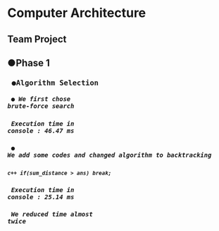# Computer Architecture
## Team Project


  ## ●Phase 1  
   ### <pre>  ●Algorithm Selection </pre>  
   ##### <pre>    ● We first chose brute-force search </pre>  
   ##### <pre>      Execution time in console : 46.47 ms </pre> 
   ##### <pre>    ● We add some codes and changed algorithm to backtracking </pre>  
   ##### <pre>      ```c++ if(sum_distance > ans) break;```  </pre>
   ##### <pre>      Execution time in console : 25.14 ms  </pre>
   ##### <pre>      We reduced time almost twice </pre>
